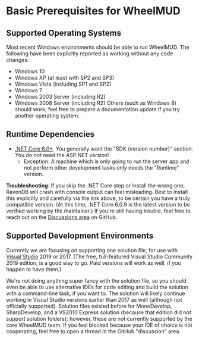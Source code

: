 # Basic Prerequisites for WheelMUD

## Supported Operating Systems
Most recent Windows environments should be able to run WheelMUD. The following have been explicitly reported as working without any code changes:
* Windows 10
* Windows XP (at least with SP2 and SP3)
* Windows Vista (including SP1 and SP2)
* Windows 7
* Windows 2003 Server (including R2)
* Windows 2008 Server (including R2)
Others (such as Windows 8) should work; feel free to prepare a documentation update if you try another operating system.

## Runtime Dependencies
* [.NET Core 6.0+](https://dotnet.microsoft.com/en-us/download/dotnet/6.0). You generally want the "SDK (version number)" section. You do _not_ need the ASP.NET version!
  - Exception: A machine which is only going to _run_ the server app and not perform other development tasks only needs the "Runtime" version.

**Troubleshooting**: If you skip the .NET Core step or install the wrong one, RavenDB will crash with console output can feel misleading.
Best to install this explicitly and carefully via the link above, to be certain you have a truly compatible version.
(At this time, .NET Core 6.0.9 is the latest version to be verified working by the maintainer.)
If you're still having trouble, feel free to reach out on the [Discussions area](https://github.com/DavidRieman/WheelMUD/discussions) on GitHub.

## Supported Development Environments
Currently we are focusing on supporting one solution file, for use with [Visual Studio](https://visualstudio.microsoft.com/downloads/) 2019 or 2017.
(The free, full-featured Visual Studio Community 2019 edition, is a good way to go. Paid versions will work as well, if you happen to have them.)

We're not doing anything super fancy with the solution file, so you should even be able to use alternative IDEs for code editing and build the solution with a command-line task, if you want to.
The solution will likely continue working in Visual Studio versions earlier than 2017 as well (although not officially supported).
Solution files existed before for MonoDevelop, SharpDevelop, and a VS2010 Express solution (because that edition did not support solution folders); however, these are not currently supported by the core WheelMUD team.
If you feel blocked because your IDE of choice is not cooperating, feel free to open a thread in the GitHub "discussion" area.
